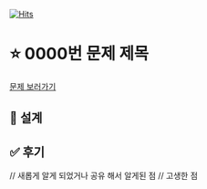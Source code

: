 [![Hits](https://hits.seeyoufarm.com/api/count/incr/badge.svg?url=https%3A%2F%2Fgithub.com%2Fhyunjinee%2FAlgorithm&count_bg=%23262382&title_bg=%233E2ABA&icon=mediafire.svg&icon_color=%23E7E7E7&title=hits&edge_flat=false)](https://hits.seeyoufarm.com)

# ⭐️ 0000번 문제 제목

[문제 보러가기]()

## 📝 설계

## ✅ 후기

// 새롭게 알게 되었거나 공유 해서 알게된 점
// 고생한 점
